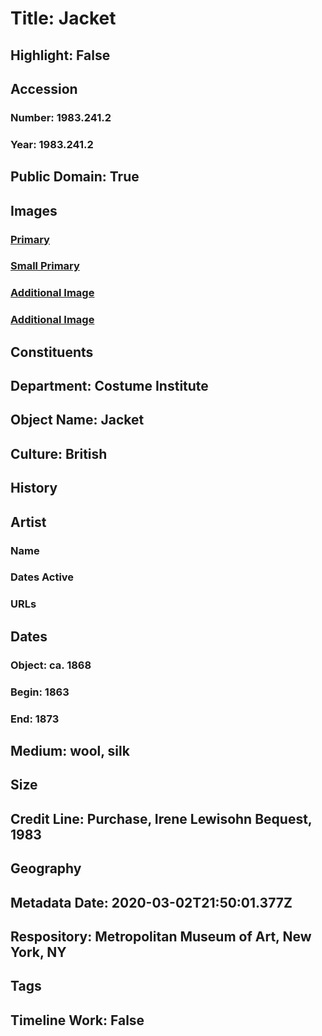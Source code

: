 # Title: Jacket
## Highlight: False
## Accession
### Number: 1983.241.2
### Year: 1983.241.2
## Public Domain: True
## Images
### [Primary](https://images.metmuseum.org/CRDImages/ci/original/1983.241.2_F.jpg)
### [Small Primary](https://images.metmuseum.org/CRDImages/ci/web-large/1983.241.2_F.jpg)
### [Additional Image](https://images.metmuseum.org/CRDImages/ci/original/1983.241.2_S.jpg)
### [Additional Image](https://images.metmuseum.org/CRDImages/ci/original/1983.241.2_B.jpg)
## Constituents
## Department: Costume Institute
## Object Name: Jacket
## Culture: British
## History
## Artist
### Name
### Dates Active
### URLs
## Dates
### Object: ca. 1868
### Begin: 1863
### End: 1873
## Medium: wool, silk
## Size
## Credit Line: Purchase, Irene Lewisohn Bequest, 1983
## Geography
## Metadata Date: 2020-03-02T21:50:01.377Z
## Respository: Metropolitan Museum of Art, New York, NY
## Tags
## Timeline Work: False